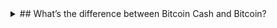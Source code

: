 <details>
  <summary>## What’s the difference between Bitcoin Cash and Bitcoin?</summary>

  
Bitcoin Cash and Bitcoin (BTC) used to be one and the same until August 1, 2017. That’s when the original network split and two separate coins were the result. At the moment of the split every owner of Bitcoin had the same amount of coins on both networks.

Since that time BTC has retained a 1MB “blocksize” (the space allowed for transactions every 10 minutes) even though transaction throughput had already reached a limit (about 300,000 transactions per day). The result is that BTC transactions can be quite expensive with the average transaction fee reaching as high as $50 at times. BTC transactions are also potentially very slow if you do not pay a high enough fee. Some transactions get stuck in limbo for days or weeks. To alleviate the problem of congestion and high fees, the BTC community hopes to rely on second-layer solutions (e.g. Lightning Network), only using the BTC network as a settlement layer or for very high-value transactions.

Bitcoin Cash, on the other hand, upgraded its protocol to expand the blocksize. The Bitcoin Cash blocksize is fully adjustable with only soft limits in place. Bitcoin Cash developers  research and test larger and larger blocks, working to optimize the network and eliminate potential bugs. As market demand increases and protocol research progresses, the community works together to raise the soft limits on the blocksize over time. 

The result is that Bitcoin Cash transactions are extremely inexpensive and only cost a fraction of a penny for a typical transaction. This focus on inexpensive transactions opens up a world of payments-based use cases and allows for the possibility of onboarding millions of users and merchants.

</details>